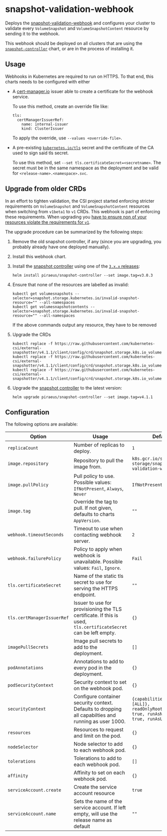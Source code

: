 # snapshot-validation-webhook

Deploys the [snapshot-validation-webhook](https://github.com/kubernetes-csi/external-snapshotter/#validating-webhook)
and configures your cluster to validate every `VolumeSnapshot` and `VolumeSnapshotContent` resource by sending it to
the webhook.

This webhook should be deployed on all clusters that are using the [`snapshot-controller`](../snapshot-controller) chart,
or are in the process of installing it.

## Usage

Webhooks in Kubernetes are required to run on HTTPS. To that end, this charts needs to be configured with either

* A [cert-manager.io](https://cert-manager.io) issuer able to create a certificate for the webhook service.

  To use this method, create an override file like:
  ```
  tls:
    certManagerIssuerRef:
      name: internal-issuer
      kind: ClusterIssuer
  ```

  To apply the override, use `--values <override-file>`.

* A pre-existing  [`kubernetes.io/tls`] secret and the certificate of the CA used to sign said tls secret.

  To use this method, set `--set tls.certificateSecret=<secretname>`.
  The secret must be in the same namespace as the deployment and be valid for `<release-name>.<namespace>.svc`.

## Upgrade from older CRDs

In an effort to tighten validation, the CSI project started enforcing stricter requirements on `VolumeSnapshot` and
`VolumeSnapshotContent` resources when switching from `v1beta1` to `v1` CRDs. This webhook is part of enforcing
these requirements. When upgrading you [have to ensure non of your resources violate the requirements for `v1`].

The upgrade procedure can be summarized by the following steps:

1. Remove the old snapshot controller, if any (since you are upgrading, you probably already have one deployed manually).
2. Install this webhook chart.
3. Install the [snapshot controller](../snapshot-controller) using one of the [`3.x.x` releases]:

   ```
   helm install piraeus/snapshot-controller --set image.tag=v3.0.3
   ```
4. Ensure that none of the resources are labelled as invalid:

   ```
   kubectl get volumesnapshots --selector=snapshot.storage.kubernetes.io/invalid-snapshot-resource="" --all-namespaces
   kubectl get volumesnapshotcontents --selector=snapshot.storage.kubernetes.io/invalid-snapshot-resource="" --all-namespaces
   ```

   If the above commands output any resource, they have to be removed

5. Upgrade the CRDs

   ```
   kubectl replace -f https://raw.githubusercontent.com/kubernetes-csi/external-snapshotter/v4.1.1/client/config/crd/snapshot.storage.k8s.io_volumesnapshotclasses.yaml
   kubectl replace -f https://raw.githubusercontent.com/kubernetes-csi/external-snapshotter/v4.1.1/client/config/crd/snapshot.storage.k8s.io_volumesnapshots.yaml
   kubectl replace -f https://raw.githubusercontent.com/kubernetes-csi/external-snapshotter/v4.1.1/client/config/crd/snapshot.storage.k8s.io_volumesnapshotcontents.yaml
   ```

6. Upgrade the [snapshot controller](../snapshot-controller) to the latest version:

   ```
   helm upgrade piraeus/snapshot-controller --set image.tag=v4.1.1
   ```

## Configuration

The following options are available:

| Option | Usage | Default |
|--------|-------|---------|
| `replicaCount` | Number of replicas to deploy. | `1` |
| `image.repository` | Repository to pull the image from. | `k8s.gcr.io/sig-storage/snapshot-validation-webhook` |
| `image.pullPolicy` | Pull policy to use. Possible values: `IfNotPresent`, `Always`, `Never` | `IfNotPresent` |
| `image.tag` | Override the tag to pull. If not given, defaults to charts `AppVersion`. | `""` |
| `webhook.timeoutSeconds` | Timeout to use when contacting webhook server. | `2` |
| `webhook.failurePolicy` | Policy to apply when webhook is unavailable. Possible values: `Fail`, `Ignore`. | `Fail` |
| `tls.certificateSecret` | Name of the static tls secret to use for serving the HTTPS endpoint. | `""` |
| `tls.certManagerIssuerRef` | Issuer to use for provisioning the TLS certificate. If this is used, `tls.certificateSecret` can be left empty. | `{}` |
| `imagePullSecrets` | Image pull secrets to add to the deployment. | `[]` |
| `podAnnotations` | Annotations to add to every pod in the deployment. | `{}` |
| `podSecurityContext` | Security context to set on the webhook pod. | `{}` |
| `securityContext` | Configure container security context. Defaults to dropping all capabilties and running as user 1000. | `{capabilities: {drop: [ALL]}, readOnlyRootFilesystem: true, runAsNonRoot: true, runAsUser: 1000}`
| `resources` | Resources to request and limit on the pod. | `{}` |
| `nodeSelector` | Node selector to add to each webhook pod. | `{}` |
| `tolerations` | Tolerations to add to each webhook pod. | `[]` |
| `affinity` | Affinity to set on each webhook pod. | `{}` |
| `serviceAccount.create` | Create the service account resource | `true` |
| `serviceAccount.name` | Sets the name of the service account. If left empty, will use the release name as default | `""` |

[`kubernetes.io/tls`]: https://kubernetes.io/docs/concepts/configuration/secret/#tls-secrets
[`3.x.x` releases]: https://github.com/kubernetes-csi/external-snapshotter/releases
[have to ensure non of your resources violate the requirements for `v1`]: https://github.com/kubernetes-csi/external-snapshotter#validating-webhook
